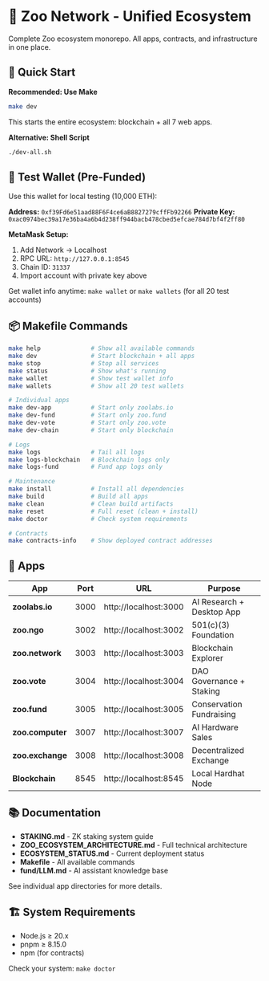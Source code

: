 # 🦁 Zoo Network - Unified Ecosystem

Complete Zoo ecosystem monorepo. All apps, contracts, and infrastructure in one place.

## 🚀 Quick Start

**Recommended: Use Make**
```bash
make dev
```

This starts the entire ecosystem: blockchain + all 7 web apps.

**Alternative: Shell Script**
```bash
./dev-all.sh
```

## 🔑 Test Wallet (Pre-Funded)

Use this wallet for local testing (10,000 ETH):

**Address:** `0xf39Fd6e51aad88F6F4ce6aB8827279cffFb92266`
**Private Key:** `0xac0974bec39a17e36ba4a6b4d238ff944bacb478cbed5efcae784d7bf4f2ff80`

**MetaMask Setup:**
1. Add Network → Localhost
2. RPC URL: `http://127.0.0.1:8545`
3. Chain ID: `31337`
4. Import account with private key above

Get wallet info anytime: `make wallet` or `make wallets` (for all 20 test accounts)

## 📦 Makefile Commands

```bash
make help              # Show all available commands
make dev               # Start blockchain + all apps
make stop              # Stop all services
make status            # Show what's running
make wallet            # Show test wallet info
make wallets           # Show all 20 test wallets

# Individual apps
make dev-app           # Start only zoolabs.io
make dev-fund          # Start only zoo.fund
make dev-vote          # Start only zoo.vote
make dev-chain         # Start only blockchain

# Logs
make logs              # Tail all logs
make logs-blockchain   # Blockchain logs only
make logs-fund         # Fund app logs only

# Maintenance
make install           # Install all dependencies
make build             # Build all apps
make clean             # Clean build artifacts
make reset             # Full reset (clean + install)
make doctor            # Check system requirements

# Contracts
make contracts-info    # Show deployed contract addresses
```

## 📁 Apps

| App | Port | URL | Purpose |
|-----|------|-----|---------|
| **zoolabs.io** | 3000 | http://localhost:3000 | AI Research + Desktop App |
| **zoo.ngo** | 3002 | http://localhost:3002 | 501(c)(3) Foundation |
| **zoo.network** | 3003 | http://localhost:3003 | Blockchain Explorer |
| **zoo.vote** | 3004 | http://localhost:3004 | DAO Governance + Staking |
| **zoo.fund** | 3005 | http://localhost:3005 | Conservation Fundraising |
| **zoo.computer** | 3007 | http://localhost:3007 | AI Hardware Sales |
| **zoo.exchange** | 3008 | http://localhost:3008 | Decentralized Exchange |
| **Blockchain** | 8545 | http://localhost:8545 | Local Hardhat Node |

## 📚 Documentation

- **STAKING.md** - ZK staking system guide
- **ZOO_ECOSYSTEM_ARCHITECTURE.md** - Full technical architecture
- **ECOSYSTEM_STATUS.md** - Current deployment status
- **Makefile** - All available commands
- **fund/LLM.md** - AI assistant knowledge base

See individual app directories for more details.

## 🏗️ System Requirements

- Node.js ≥ 20.x
- pnpm ≥ 8.15.0
- npm (for contracts)

Check your system: `make doctor`
